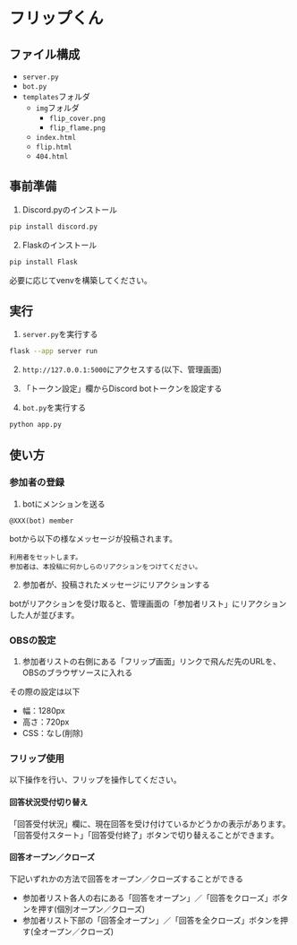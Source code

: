 # フリップくん

## ファイル構成

- `server.py`
- `bot.py`
- `templates`フォルダ
  - `img`フォルダ
    - `flip_cover.png`
    - `flip_flame.png`
  - `index.html`
  - `flip.html`
  - `404.html`

## 事前準備

1. Discord.pyのインストール

```Bash
pip install discord.py
```

2. Flaskのインストール

```Bash
pip install Flask
```

必要に応じてvenvを構築してください。

## 実行

1. `server.py`を実行する

```Bash
flask --app server run
```

2. `http://127.0.0.1:5000`にアクセスする(以下、管理画面)

3. 「トークン設定」欄からDiscord botトークンを設定する

4. `bot.py`を実行する

```Bash
python app.py
```

## 使い方

### 参加者の登録

1. botにメンションを送る

```Plain
@XXX(bot) member
```

botから以下の様なメッセージが投稿されます。

```Plain
利用者をセットします。
参加者は、本投稿に何かしらのリアクションをつけてください。
```

2. 参加者が、投稿されたメッセージにリアクションする

botがリアクションを受け取ると、管理画面の「参加者リスト」にリアクションした人が並びます。

### OBSの設定

1. 参加者リストの右側にある「フリップ画面」リンクで飛んだ先のURLを、OBSのブラウザソースに入れる

その際の設定は以下

- 幅：1280px
- 高さ：720px
- CSS：なし(削除)

### フリップ使用

以下操作を行い、フリップを操作してください。

#### 回答状況受付切り替え

「回答受付状況」欄に、現在回答を受け付けているかどうかの表示があります。
「回答受付スタート」「回答受付終了」ボタンで切り替えることができます。

#### 回答オープン／クローズ

下記いずれかの方法で回答をオープン／クローズすることができる

- 参加者リスト各人の右にある「回答をオープン」／「回答をクローズ」ボタンを押す(個別オープン／クローズ)
- 参加者リスト下部の「回答全オープン」／「回答を全クローズ」ボタンを押す(全オープン／クローズ)